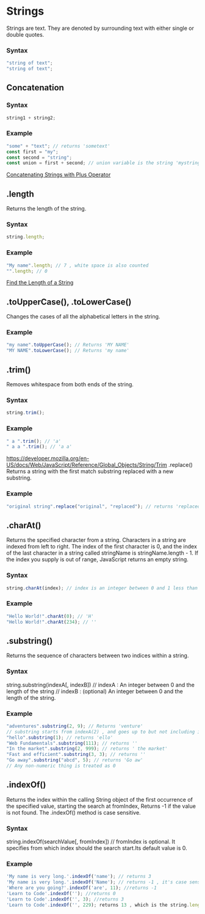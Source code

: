 # Strings

Strings are text. They are denoted by surrounding text with either single or double quotes.

### Syntax

```js script
"string of text";
"string of text";
```

## Concatenation

### Syntax

```js script
string1 + string2;
```

### Example

```js script
"some" + "text"; // returns 'sometext'
const first = "my";
const second = "string";
const union = first + second; // union variable is the string 'mystring'
```

[Concatenating Strings with Plus Operator](https://www.freecodecamp.org/learn/javascript-algorithms-and-data-structures/basic-javascript/concatenating-strings-with-plus-operator)

## .length

Returns the length of the string.

### Syntax

```js script
string.length;
```

### Example

```js script
"My name".length; // 7 , white space is also counted
"".length; // 0
```

[Find the Length of a String](https://www.freecodecamp.org/learn/javascript-algorithms-and-data-structures/basic-javascript/find-the-length-of-a-string)

## .toUpperCase(), .toLowerCase()

Changes the cases of all the alphabetical letters in the string.

### Example

```js script
"my name".toUpperCase(); // Returns 'MY NAME'
"MY NAME".toLowerCase(); // Returns 'my name'
```

## .trim()

Removes whitespace from both ends of the string.

### Syntax

```js script
string.trim();
```

### Example

```js script
" a ".trim(); // 'a'
" a a ".trim(); // 'a a'
```

https://developer.mozilla.org/en-US/docs/Web/JavaScript/Reference/Global_Objects/String/Trim
.replace()
Returns a string with the first match substring replaced with a new substring.

### Example

```js script
"original string".replace("original", "replaced"); // returns 'replaced string'
```

## .charAt()

Returns the specified character from a string. Characters in a string are indexed from left to right. The index of the first character is 0, and the index of the last character in a string called stringName is stringName.length - 1. If the index you supply is out of range, JavaScript returns an empty string.

### Syntax

```js script
string.charAt(index); // index is an integer between 0 and 1 less than the length of the string.
```

### Example

```js script
"Hello World!".charAt(0); // 'H'
"Hello World!".charAt(234); // ''
```

## .substring()

Returns the sequence of characters between two indices within a string.

### Syntax

string.substring(indexA[, indexB])
// indexA : An integer between 0 and the length of the string
// indexB : (optional) An integer between 0 and the length of the string.

### Example

```js script
"adventures".substring(2, 9); // Returns 'venture'
// substring starts from indexA(2) , and goes up to but not including indexB(9)
"hello".substring(1); // returns 'ello'
"Web Fundamentals".substring(111); // returns ''
"In the market".substring(2, 999); // returns ' the market'
"Fast and efficient".substring(3, 3); // returns ''
"Go away".substring("abcd", 5); // returns 'Go aw'
// Any non-numeric thing is treated as 0
```

## .indexOf()

Returns the index within the calling String object of the first occurrence of the specified value, starting the search at fromIndex, Returns -1 if the value is not found. The .indexOf() method is case sensitive.

### Syntax

string.indexOf(searchValue[, fromIndex]) // fromIndex is optional. It specifies from which index should the search start.Its default value is 0.

### Example

```js script
'My name is very long.'.indexOf('name'); // returns 3
'My name is very long.'.indexOf('Name'); // returns -1 , it's case sensitive
'Where are you going?'.indexOf('are', 11); //returns -1
'Learn to Code'.indexOf(''); //returns 0
'Learn to Code'.indexOf('', 3); //returns 3
'Learn to Code'.indexOf('', 229); returns 13 , which is the string.length
```
